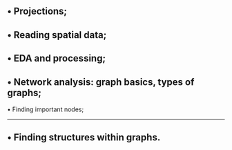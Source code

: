 • Projections;
-------------------------------
• Reading spatial data;
----------------------------------------------------------
• EDA and processing;
----------------------------------------------------------
• Network analysis: graph basics, types of graphs;
---------------------------------------------------------
• Finding important nodes;
**********************************************************
• Finding structures within graphs.
-----------------------------------------------------------
